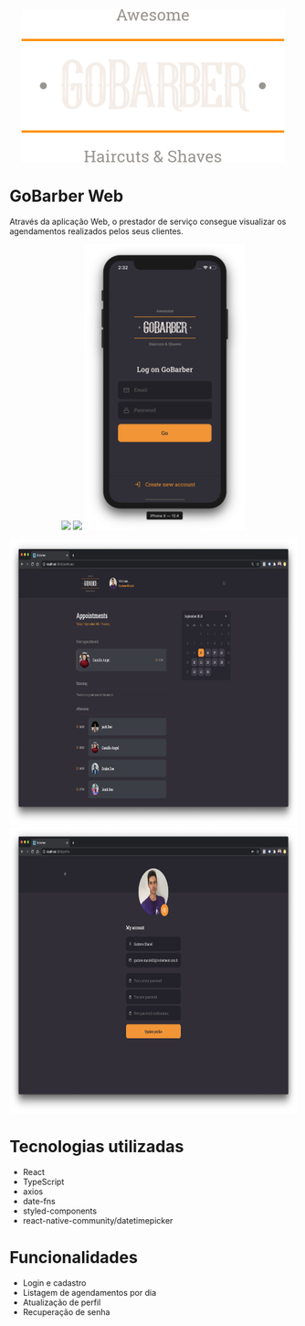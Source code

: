 <p align="center">
  <img src="../.github/logo.svg">
</p>

# GoBarber Web
Através da aplicação Web, o prestador de serviço consegue visualizar os agendamentos realizados pelos seus clientes.

<p align="center">
  <img height="500" src="../.github/logon.png">
  <img height="500" src="../.github/logon2.png">
  <img height="500" src="../.github/signin.png">
</p>

<p align="center">
  <img height="500" src="../.github/appointments2.png">
  <img height="500" src="../.github/profile2.png">
</p>


# Tecnologias utilizadas
- React
- TypeScript
- axios
- date-fns
- styled-components
- react-native-community/datetimepicker

# Funcionalidades
- Login e cadastro
- Listagem de agendamentos por dia
- Atualização de perfil
- Recuperação de senha
